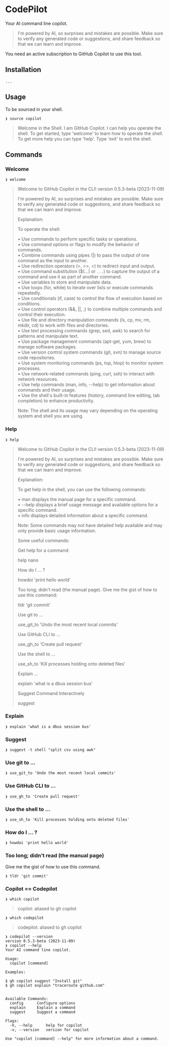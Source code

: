 # CodePilot
Your AI command line copilot.

> I'm powered by AI, so surprises and mistakes are possible. Make sure to verify any generated code or suggestions, and share feedback so that we can learn and improve.

You need an active subscription to GitHub Copilot to use this tool.

## Installation

```shell
...
```

## Usage

To be sourced in your shell.

```shell
❯ source copilot
```

> Welcome in the Shell. I am GitHub Copilot. I can help you operate the shell.
> To get started, type 'welcome' to learn how to operate the shell.
> To get more help you can type 'help'.
> Type 'exit' to exit the shell.

## Commands


### Welcome

```shell
❯ welcome
```

> Welcome to GitHub Copilot in the CLI!
> version 0.5.3-beta (2023-11-09)
>
> I'm powered by AI, so surprises and mistakes are possible. Make sure to verify any generated code or suggestions, and share feedback so that we can learn and improve.
>
> Explanation:                                                                                                                                         
>                                                                                                                                                     
>  To operate the shell:                                                                                                                              
>                                                                                                                                                     
>  • Use commands to perform specific tasks or operations.                                                                                            
>  • Use command options or flags to modify the behavior of commands.                                                                                 
>  • Combine commands using pipes (|) to pass the output of one command as the input to another.                                                      
>  • Use redirection operators (>, >>, <) to redirect input and output.                                                                               
>  • Use command substitution ($(...) or `...`) to capture the output of a command and use it as part of another command.                             
>  • Use variables to store and manipulate data.                                                                                                      
>  • Use loops (for, while) to iterate over lists or execute commands repeatedly.                                                                     
>  • Use conditionals (if, case) to control the flow of execution based on conditions.                                                                
>  • Use control operators (&&, ||, ;) to combine multiple commands and control their execution.                                                      
>  • Use file and directory manipulation commands (ls, cp, mv, rm, mkdir, cd) to work with files and directories.                                     
>  • Use text processing commands (grep, sed, awk) to search for patterns and manipulate text.                                                        
>  • Use package management commands (apt-get, yum, brew) to manage software packages.                                                                
>  • Use version control system commands (git, svn) to manage source code repositories.                                                               
>  • Use system monitoring commands (ps, top, htop) to monitor system processes.                                                                      
>  • Use network-related commands (ping, curl, ssh) to interact with network resources.                                                               
>  • Use help commands (man, info, --help) to get information about commands and their usage.                                                         
>  • Use the shell`s built-in features (history, command line editing, tab completion) to enhance productivity.                                       
>                                                                                                                                                     
>  Note: The shell and its usage may vary depending on the operating system and shell you are using. 

### Help

```shell
❯ help
```

> Welcome to GitHub Copilot in the CLI!
> version 0.5.3-beta (2023-11-09)
>
> I'm powered by AI, so surprises and mistakes are possible. Make sure to verify any generated code or suggestions, and share feedback so that we can learn and improve.
>
> Explanation:                                                                                                                                         
>                                                                                                                                                     
>  To get help in the shell, you can use the following commands:                                                                                      
>                                                                                                                                                     
>  • man <command> displays the manual page for a specific command.                                                                                   
>  • <command> --help displays a brief usage message and available options for a specific command.                                                    
>  • info <command> displays detailed information about a specific command.                                                                           
>                                                                                                                                                     
>  Note: Some commands may not have detailed help available and may only provide basic usage information.                                             
>
> Some useful commands:
>
> Get help for a command:
> 
>   help nano
> 
> How do I ... ?
> 
>   howdoi 'print hello world'
> 
> Too long; didn't read (the manual page). Give me the gist of how to use this command:
>
>   tldr 'git commit'
> 
> Use git to ...
> 
>   use_git_to 'Undo the most recent local commits'
> 
> Use GitHub CLI to ...
> 
>   use_gh_to 'Create pull request'
> 
> Use the shell to ...
> 
>   use_sh_to 'Kill processes holding onto deleted files'
> 
> Explain ...
> 
>   explain 'what is a dbus session bus'
> 
> Suggest Command Interactively
> 
>   suggest

### Explain

```shell
❯ explain 'what is a dbus session bus'
```

### Suggest

```shell
❯ suggest -t shell "split csv using awk"
```

### Use git to ...

```shell
❯ use_git_to 'Undo the most recent local commits'
```

### Use GitHub CLI to ...

```shell
❯ use_gh_to 'Create pull request'
```

### Use the shell to ...

```shell
❯ use_sh_to 'Kill processes holding onto deleted files'
```

### How do I ... ?

```shell
❯ howdoi 'print hello world'
```

### Too long; didn't read (the manual page)

Give me the gist of how to use this command.

```shell
❯ tldr 'git commit'
```

### Copilot == Codepilot

```shell
❯ which copilot
```

> copilot: aliased to gh copilot

```shell
❯ which codepilot
```

> codepilot: aliased to gh copilot

```shell
❯ codepilot --version
version 0.5.3-beta (2023-11-09)
❯ copilot --help
Your AI command line copilot.

Usage:
  copilot [command]

Examples:

$ gh copilot suggest "Install git"
$ gh copilot explain "traceroute github.com"


Available Commands:
  config      Configure options
  explain     Explain a command
  suggest     Suggest a command

Flags:
  -h, --help      help for copilot
  -v, --version   version for copilot

Use "copilot [command] --help" for more information about a command.
```
